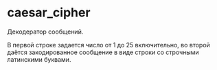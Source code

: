 # caesar_cipher
Декодератор сообщений.

В первой строке задается число от 1 до 25 включительно, во второй даётся закодированное сообщение в виде строки со строчными латинскими буквами.

